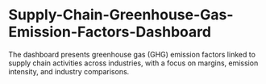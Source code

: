 # Supply-Chain-Greenhouse-Gas-Emission-Factors-Dashboard
The dashboard presents greenhouse gas (GHG) emission factors linked to supply chain activities across industries, with a focus on margins, emission intensity, and industry comparisons.
